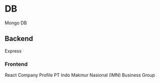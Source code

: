 # DB
Mongo DB

## Backend
Express

### Frontend
React
Company Profile PT Indo Makmur Nasional (IMN) Business Group
